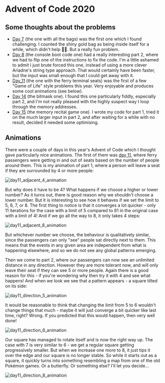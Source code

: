 # Advent of Code 2020

## Some thoughts about the problems

*	[Day 7](https://adventofcode.com/2020/day/7) (the one with all the bags) was the first one which I found challenging. I counted the shiny gold bag as being inside itself for a while, which didn't help :man_facepalming:. But a really fun problem.
*	[Day 8](https://adventofcode.com/2020/day/8) (the console boot code one) had a really interesting part 2, where we had to flip one of the instructions to fix the code. I'm a little ashamed to admit I just brute forced this one, instead of using a more clever Ariadne's string type approach. That would certainly have been faster, but the input was small enough that I could get away with it.
*	[Day_11](https://adventofcode.com/2020/day/11) (the one with the ferry terminal seats) was the first of a few "Game of Life" style problems this year. Very enjoyable and produces some cool animations (see below).
*	[Day 14](https://adventofcode.com/2020/day/14) (the bitmask one). I found this one particularly fiddly, especially part 2, and I'm not really pleased with the highly suspect way I loop through the memory addresses.
*	[Day 15](https://adventofcode.com/2020/day/15) (the memory recital game one). I wrote my code for part 1, tried it on the much larger input in part 2, and after waiting for a while with no result, decided it needed some optimising. 

## Animations

There were a couple of days in this year's Advent of Code which I thought gave particularly nice animations. The first of them was [day 11](https://adventofcode.com/2020/day/11), where ferry passengers were getting in and out of seats based on the number of people around them. This is my animation of part 1, where a person will leave a seat if they are surrounded by 4 or more people:

![day11_adjacent_4_animation](https://user-images.githubusercontent.com/76997643/110488749-ad1b1a00-80e6-11eb-8fe9-dd5a61ae648d.gif)

But why does it have to be 4? What happens if we choose a higher or lower number? As it turns out, there is good reason why we shouldn't choose a lower number. But it is interesting to see how it behaves if we set the limit to 5, 6, 7, or 8. The first thing to notice is that it converges a lot quicker - only 11 iterations for the case with a limit of 5 compared to 81 in the original case with a limit of 4! And if we go all the way to 8, it only takes 4 steps:

![day11_adjacent_8_animation](https://user-images.githubusercontent.com/76997643/110488680-970d5980-80e6-11eb-9710-5a6995379bd2.gif)

But whichever number we choose, the behaviour is qualitatively similar, since the passengers can only "see" people sat directly next to them. This means that the events in any given area are independent from what is happening elsewhere, and so we do not see any global patterns emerging.

Then we come to part 2, where our passengers can now see an unlimited distance in any direction. However they are more tolerant now, and will only leave their seat if they can see 5 or more people. Again there is a good reason for this - if you're wondering why then try it with 4 and see what happens! And when we look we see that a pattern appears -  a square tilted on its side:

![day11_direction_5_animation](https://user-images.githubusercontent.com/76997643/110519759-9932e080-8105-11eb-9f26-9de31ec43d0c.gif)

It would be reasonable to think that changing the limit from 5 to 6 wouldn't change things that much - maybe it will just converge a bit quicker like last time, right? Wrong. If you predicted that this would happen, then very well done!

![day11_direction_6_animation](https://user-images.githubusercontent.com/76997643/110521195-583bcb80-8107-11eb-8e5b-b5cb2286838d.gif)

Our square has managed to rotate itself and is now the right way up. The case with 7 is very similar to 6 - we get a regular square getting progressively smaller. But when we increase one more to 8, it just tips it over the edge and our square is no longer stable. So while it starts out as a square, it quickly turns into something resembling a map from one of the old Pokémon games. Or a butterfly. Or something else? I'll let you decide...

![day11_direction_8_animation](https://user-images.githubusercontent.com/76997643/110521773-14959180-8108-11eb-8e89-0c92668426f7.gif)

